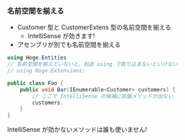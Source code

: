 ### 名前空間を揃える

* Customer 型と CustomerExtens 型の名前空間を揃える
  - IntelliSense が効きます!
* アセンブリが別でも名前空間を揃える

```csharp
using Hoge.Entities
// 名前空間を揃えていないと、別途 using で取り込まないといけない
// using Hoge.Extensions;

public class Foo {
    public void Bar(IEnumerable<Customer> customers) {
        // ここで IntelliSense の候補に拡張メソッドが出ない
        customers.
    }
}
```

IntelliSense が効かないメソッドは誰も使いません! <!-- .element: class="fragment" data-fragment-index="1" -->
